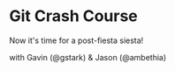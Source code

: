 # Git Crash Course

Now it's time for a post-fiesta siesta!

with Gavin (@gstark) & Jason (@ambethia)
